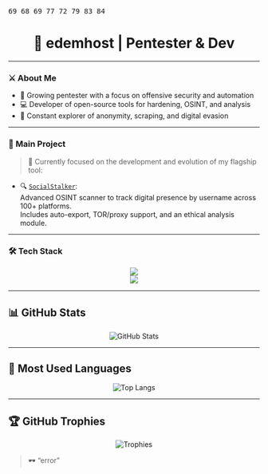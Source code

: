 <p align="center">
<pre>
69 68 69 77 72 79 83 84 
</pre>
</p>

<h1 align="center">👾 edemhost | Pentester & Dev</h1>

---

### ⚔️ About Me

- 🧠 Growing pentester with a focus on offensive security and automation  
- 💻 Developer of open-source tools for hardening, OSINT, and analysis  
- 🧬 Constant explorer of anonymity, scraping, and digital evasion  

---

### 🧪 Main Project

> 🧠 Currently focused on the development and evolution of my flagship tool:

- 🔍 [`SocialStalker`](https://github.com/edemhost/socialstalker-showcase):  
  Advanced OSINT scanner to track digital presence by username across 100+ platforms.  
  Includes auto-export, TOR/proxy support, and an ethical analysis module.

---

### 🛠 Tech Stack

<p align="center">
  <img src="https://skillicons.dev/icons?i=python,bash,powershell,javascript,html,css,docker,regex" /><br>
  <img src="https://skillicons.dev/icons?i=burpsuite,nmap,wireshark,metasploit" />
</p>

---

## 📊 GitHub Stats

<p align="center">
  <img src="https://github-readme-stats.vercel.app/api?username=edemhost&show_icons=true&theme=tokyonight&hide_border=true" alt="GitHub Stats" />
</p>

---

## 🧠 Most Used Languages

<p align="center">
  <img src="https://github-readme-stats.vercel.app/api/top-langs/?username=edemhost&layout=compact&theme=tokyonight&hide_border=true" alt="Top Langs" />
</p>

---

## 🏆 GitHub Trophies

<p align="center">
  <img src="https://github-profile-trophy.vercel.app/?username=edemhost&theme=onedark&margin-w=15&no-bg=true&no-frame=true" alt="Trophies" />
</p>

> 🕶️ “error”

